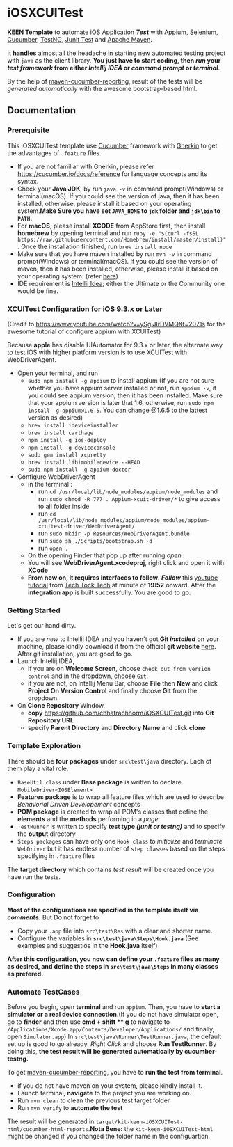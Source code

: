 # iOSXCUITest
**KEEN Template** to automate iOS Application **_Test_** with [Appium](http://appium.io/), [Selenium](http://www.seleniumhq.org/), [Cucumber](https://cucumber.io/), [TestNG](http://testng.org/doc/), [Junit Test](http://junit.org/junit4/) and [Apache Maven](https://maven.apache.org/).

It **handles** almost all the headache in starting new automated testing project with `java` as the client library.
**You just have to start coding, then *run* your _test framework_ from either _Intellij IDEA_ or _command prompt_ or 
_terminal_**.

By the help of [maven-cucumber-reporting](https://mvnrepository.com/artifact/net.masterthought/maven-cucumber-reporting/0.0.2), result of the tests will be _generated automatically_ with the awesome bootstrap-based html.

## Documentation

### Prerequisite
This iOSXCUITest template use [Cucumber](https://cucumber.io/) framework with [Gherkin](https://cucumber.io/docs/reference) to get the advantages of `.feature` files.
- If you are not familiar with Gherkin, please refer <https://cucumber.io/docs/reference> for language concepts and its syntax.
- Check your **Java JDK**, by run `java -v` in command prompt(Windows) or terminal(macOS). If you could see the version of java, then it has been installed, otherwise, please install it based on your operating system.**Make Sure you have set `JAVA_HOME` to `jdk` folder and `jdk\bin` to `PATH`.**
- For **macOS**, please install **XCODE** from AppStore first, then install **homebrew** by opening terminal and run `ruby -e "$(curl -fsSL https://raw.githubusercontent.com/Homebrew/install/master/install)"`. Once the installation finished, run `brew install node`
- Make sure that you have maven installed by run `mvn -v` in command prompt(Windows) or terminal(macOS). If you could see the version of maven, then it has been installed, otherwise, please install it based on your operating system. (refer [here](https://maven.apache.org/install.html))
- IDE requirement is [Intellij Idea](https://www.jetbrains.com/idea/); either the Ultimate or the Community one would be fine.
### XCUITest Configuration for iOS 9.3.x or Later
(Credit to <https://www.youtube.com/watch?v=ySglJIrDVMQ&t=2071s> for the awesome tutorial of configure appium with XCUITest)

Because **apple** has disable UIAutomator for 9.3.x or later, the alternate way to test iOS with higher platform version is to use XCUITest with WebDriverAgent.
- Open your terminal, and run
  - `sudo npm install -g appium` to install appium (If you are not sure whether you have appium server installed or not, run `appium -v`, if you could see appium version, then it has been installed. Make sure that your appium version is later that 1.6, otherwise, run `sudo npm install -g appium@1.6.5`. You can change @1.6.5 to the lattest version as desired)
  - `brew install ideviceinstaller`
  - `brew install carthage`
  - `npm install -g ios-deploy`
  - `npm install -g deviceconsole`
  - `sudo gem install xcpretty`
  - `brew install libimobiledevice --HEAD`
  - `sudo npm install -g appium-doctor`
- Configure WebDriverAgent
  - in the terminal :
    - run `cd /usr/local/lib/node_modules/appium/node_modules` and run `sudo chmod -R 777 . Appium-xcuit-driver/*` to give access to all folder inside
    - run `cd /usr/local/lib/node_modules/appium/node_modules/appium-xcuitest-driver/WebDriverAgent/`
    - run `sudo mkdir -p Resources/WebDriverAgent.bundle`
    - run `sudo sh ./Scripts/bootstrap.sh -d`
    - run `open .`
   - On the opening Finder that pop up after running *open .*
    - You will see **WebDriverAgent.xcodeproj**, right click and open it with **XCode**
    - **From now on, it requires interfaces to follow**. **_Follow_** this [youtube tutorial](https://www.youtube.com/watch?v=ySglJIrDVMQ&t=2071s) from [Tech Tock Tech](https://www.youtube.com/channel/UCaJA59vxBDS7smS81Gqf7KA) at minute of **19:52** onward.
After the **integration app** is built successfully. You are good to go.
  
### Getting Started
Let's get our hand dirty.
- If you are _new_ to Intellij IDEA and you haven't got **Git _installed_** on your machine, please kindly download it from the official **git website** [here](https://git-scm.com/downloads). After git installation, you are good to go.
- Launch Intellij IDEA, 
  - if you are on **Welcome Screen**, choose `check out from version control` and in the dropdown, choose `Git`.
  - if you are not, on Intellij Menu Bar, choose **File** then **New** and click **Project On Version Control** and finally choose **Git** from the dropdown.
- On **Clone Repository** Window, 
  - **copy** <https://github.com/chhatrachhorm/iOSXCUITest.git> into **Git Repository URL**
  - specify **Parent Directory** and **Directory Name** and click **clone**
### Template Exploration
There should be **four packages** under `src\test\java` directory.
Each of them play a vital role.
- `BaseUtil class` under **Base package** is written to declare `MobileDriver<IOSElement>`
- **Features package** is to wrap all feature files which are used to describe _Behavorial Driven Developement_ concepts
- **POM package** is created to wrap all POM's classes that define the **elements** and the **methods** performing in a _page_.
- `TestRunner` is written to specify **test type _(junit or testng)_** and to specify the **output** directory
- `Steps packages` can have only one `Hook class` to *initialize* and *terminate* `WebDriver` but it has endless number of `step classes` based on the steps specifying in `.feature` files

The **target directory** which contains _test result_ will be created once you have run the tests.

### Configuration
**Most of the configurations are specified in the template itself via _comments_.**
But Do not forget to
- Copy your `.app` file into `src\test\Res` with a clear and shorter name.
- Configure the variables in **`src\test\java\Steps\Hook.java`** (See examples and suggestios in the **Hook.java** itself)

**After this configuration, you now can define your `.feature` files as many as desired, and define the steps in `src\test\java\Steps` in many classes as prefered.**

### Automate TestCases
Before you begin, open **terminal** and run `appium`. Then, you have to **start a simulator or a real device connection**.(If you do not have simulator open, go to **finder** and then use **cmd + shift ** g** to navigate to `/Applications/Xcode.app/Contents/Developer/Applications/` and finally, open `Simulator.app`)
In `src\test\java\Runner\TestRunner.java`, the default set up is good to go already. *Right Click* and choose **Run TestRunner**. By doing this, **the test result will be generated automatically by cucumber-testng.**

To get [maven-cucumber-reporting](https://mvnrepository.com/artifact/net.masterthought/maven-cucumber-reporting/0.0.2), you have to **run the test from terminal**.
- if you do not have maven on your system, please kindly install it.
- Launch terminal, **navigate** to the project you are working on.
- Run `mvn clean` to clean the previous test target folder
- Run `mvn verify` to **automate the test**

The result will be generated in `target/kit-keen-iOSXCUITest-html/cucumber-html-reports`.**Nota Bene:** the `kit-keen-iOSXCUITest-html` might be changed if you changed the folder name in the configuartion.
